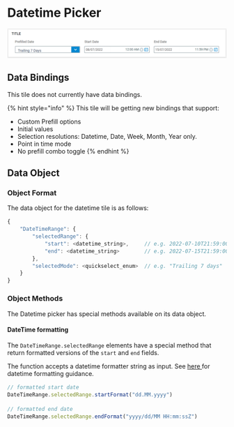 # Datetime Picker

![](<../.gitbook/assets/image (44).png>)

## Data Bindings

This tile does not currently have data bindings.

{% hint style="info" %}
This tile will be getting new bindings that support:

* Custom Prefill options
* Initial values
* Selection resolutions: Datetime, Date, Week, Month, Year only.
* Point in time mode
* No prefill combo toggle
{% endhint %}



## Data Object

### Object Format

The data object for the datetime tile is as follows:

```javascript
{ 
    "DateTimeRange": { 
        "selectedRange": { 
            "start": <datetime_string>,     // e.g. 2022-07-10T21:59:00.000Z
            "end": <datetime_string>        // e.g. 2022-07-15T21:59:00.000Z
        }, 
        "selectedMode": <quickselect_enum>  // e.g. "Trailing 7 days"
    } 
}
```

### Object Methods

The Datetime picker has special methods available on its data object.

#### DateTime formatting

The `DateTimeRange.selectedRange` elements have a special method that return formatted versions of the `start` and `end` fields.

The function accepts a datetime formatter string as input. See [here ](datetime-picker.md#undefined)for datetime formatting guidance.

```javascript
// formatted start date
DateTimeRange.selectedRange.startFormat("dd.MM.yyyy")

// formatted end date
DateTimeRange.selectedRange.endFormat("yyyy/dd/MM HH:mm:ssZ")
```

